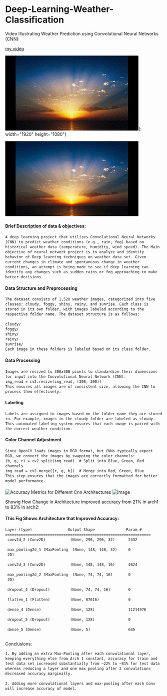# Deep-Learning-Weather-Classification

Video Illustrating Weather Prediction using Convolutional Neural Networks (CNN):

[my video](https://pooja-singh702.github.io/Deep-Learning-Weather-Classification/video.html)

![Description of GIF](https://github.com/pooja-singh702/Deep-Learning-Weather-Classification/blob/1f5781fccaaf2d4e7501014bab6b0669f55da5af/Untitled%20video%20-%20Made%20with%20Clipchamp%20(2).gif){: width="1920" height="1080"}

![Weather Classification GIF](https://github.com/pooja-singh702/Deep-Learning-Weather-Classification/blob/main/Untitled%20video%20-%20Made%20with%20Clipchamp.gif)

#### Brief Description of data & objectives:
```
A deep learning project that utilizes Convolutional Neural Networks (CNN) to predict weather conditions (e.g., rain, fog) based on historical weather data (temperature, humidity, wind speed). The Main objective of neural network project is to analyze and identify behavior of Deep learning techniques on weather data set. Given current changes in climate and spontaneous change in weather conditions, an attempt is being made to see if deep learning can identify any changes such as sudden rains or fog approaching to make better decisions.
```

#### Data Structure and Preprocessing

```
The dataset consists of 1,528 weather images, categorized into five classes: cloudy, foggy, shiny, rainy, and sunrise. Each class is stored in its own folder, with images labeled according to the respective folder name. The dataset structure is as follows:

cloudy/
foggy/
shiny/
rainy/
sunrise/
Each image in these folders is labeled based on its class folder.

```

#### Data Processing

```
Images are resized to 300x300 pixels to standardize their dimensions for input into the Convolutional Neural Network (CNN).
img_read = cv2.resize(img_read, (300, 300))
This ensures all images are of consistent size, allowing the CNN to process them effectively.

```
#### Labeling

```
Labels are assigned to images based on the folder name they are stored in. For example, images in the cloudy folder are labeled as cloudy. This automated labeling system ensures that each image is paired with the correct weather condition.

```

#### Color Channel Adjustment

```
Since OpenCV loads images in BGR format, but CNNs typically expect RGB, we convert the images by swapping the color channels:
(b, g, r) = cv2.split(img_read)  # Split into Blue, Green, Red channels
img_read = cv2.merge([r, g, b])  # Merge into Red, Green, Blue
This step ensures that the images are correctly formatted for better model performance.

```

#### 
![Accuracy Metrics for Different Cnn Architectures](https://github.com/user-attachments/assets/f5401cfc-ce55-4817-92d4-61e72e6b6d0a)
![Image](https://github.com/user-attachments/assets/c60b02f5-f72d-4645-a6fd-9bafe811c64a)


Showig How Change in Architecture improved accuracy from 21% in arch1 to 83% in arch2:

#### This Fig Shows Architecture that Improved Accuracy:
```
Layer (type)                Output Shape              Param #   
=================================================================
 conv2d_2 (Conv2D)           (None, 296, 296, 32)      2432      
                                                                 
 max_pooling2d_1 (MaxPooling  (None, 148, 148, 32)     0         
 2D)                                                             
                                                                 
 conv2d_3 (Conv2D)           (None, 148, 148, 16)      4624      
                                                                 
 max_pooling2d_2 (MaxPooling  (None, 74, 74, 16)       0         
 2D)                                                             
                                                                 
 dropout_4 (Dropout)         (None, 74, 74, 16)        0         
                                                                 
 flatten_1 (Flatten)         (None, 87616)             0         
                                                                 
 dense_4 (Dense)             (None, 128)               11214976  
                                                                 
 dropout_5 (Dropout)         (None, 128)               0         
                                                                 
 dense_5 (Dense)             (None, 5)                 645       
                                                             
```


Conclusions:
```
1. By adding an extra Max-Pooling after each convulational layer, keeping everything else from Arch 1 constant, accuracy for train and test data set increased substantially from ~22% to ~81% for test data whereas reducing a layer and one max pooling after 2 convulations decreased accuracy marginally.

2. Adding more convulational layers and max-pooling after each Conv will increase accuracy of model.
```
